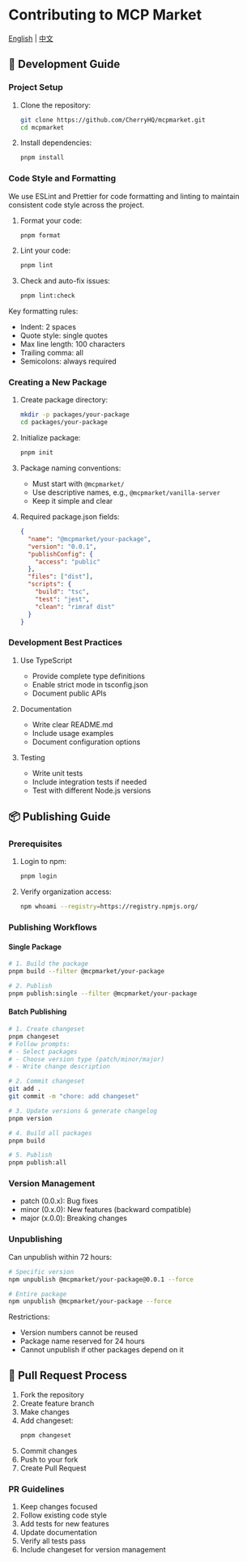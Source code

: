 # Contributing to MCP Market

[English](CONTRIBUTING.md) | [中文](CONTRIBUTING.zh-CN.md)

## 🔧 Development Guide

### Project Setup

1. Clone the repository:

   ```bash
   git clone https://github.com/CherryHQ/mcpmarket.git
   cd mcpmarket
   ```

2. Install dependencies:
   ```bash
   pnpm install
   ```

### Code Style and Formatting

We use ESLint and Prettier for code formatting and linting to maintain consistent code style across the project.

1. Format your code:

   ```bash
   pnpm format
   ```

2. Lint your code:

   ```bash
   pnpm lint
   ```

3. Check and auto-fix issues:
   ```bash
   pnpm lint:check
   ```

Key formatting rules:

- Indent: 2 spaces
- Quote style: single quotes
- Max line length: 100 characters
- Trailing comma: all
- Semicolons: always required

### Creating a New Package

1. Create package directory:

   ```bash
   mkdir -p packages/your-package
   cd packages/your-package
   ```

2. Initialize package:

   ```bash
   pnpm init
   ```

3. Package naming conventions:

   - Must start with `@mcpmarket/`
   - Use descriptive names, e.g., `@mcpmarket/vanilla-server`
   - Keep it simple and clear

4. Required package.json fields:
   ```json
   {
     "name": "@mcpmarket/your-package",
     "version": "0.0.1",
     "publishConfig": {
       "access": "public"
     },
     "files": ["dist"],
     "scripts": {
       "build": "tsc",
       "test": "jest",
       "clean": "rimraf dist"
     }
   }
   ```

### Development Best Practices

1. Use TypeScript

   - Provide complete type definitions
   - Enable strict mode in tsconfig.json
   - Document public APIs

2. Documentation

   - Write clear README.md
   - Include usage examples
   - Document configuration options

3. Testing
   - Write unit tests
   - Include integration tests if needed
   - Test with different Node.js versions

## 📦 Publishing Guide

### Prerequisites

1. Login to npm:

   ```bash
   pnpm login
   ```

2. Verify organization access:
   ```bash
   npm whoami --registry=https://registry.npmjs.org/
   ```

### Publishing Workflows

#### Single Package

```bash
# 1. Build the package
pnpm build --filter @mcpmarket/your-package

# 2. Publish
pnpm publish:single --filter @mcpmarket/your-package
```

#### Batch Publishing

```bash
# 1. Create changeset
pnpm changeset
# Follow prompts:
# - Select packages
# - Choose version type (patch/minor/major)
# - Write change description

# 2. Commit changeset
git add .
git commit -m "chore: add changeset"

# 3. Update versions & generate changelog
pnpm version

# 4. Build all packages
pnpm build

# 5. Publish
pnpm publish:all
```

### Version Management

- patch (0.0.x): Bug fixes
- minor (0.x.0): New features (backward compatible)
- major (x.0.0): Breaking changes

### Unpublishing

Can unpublish within 72 hours:

```bash
# Specific version
npm unpublish @mcpmarket/your-package@0.0.1 --force

# Entire package
npm unpublish @mcpmarket/your-package --force
```

Restrictions:

- Version numbers cannot be reused
- Package name reserved for 24 hours
- Cannot unpublish if other packages depend on it

## 🤝 Pull Request Process

1. Fork the repository
2. Create feature branch
3. Make changes
4. Add changeset:
   ```bash
   pnpm changeset
   ```
5. Commit changes
6. Push to your fork
7. Create Pull Request

### PR Guidelines

1. Keep changes focused
2. Follow existing code style
3. Add tests for new features
4. Update documentation
5. Verify all tests pass
6. Include changeset for version management
